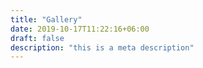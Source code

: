 ```yaml
---
title: "Gallery"
date: 2019-10-17T11:22:16+06:00
draft: false
description: "this is a meta description"
---
```

